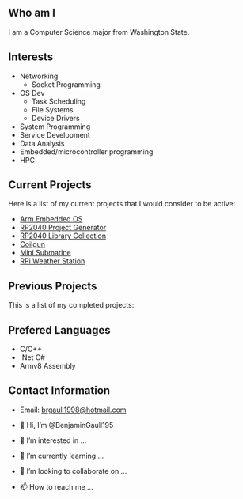 
## Who am I
I am a Computer Science major from Washington State.  


## Interests
- Networking
  - Socket Programming
- OS Dev
  - Task Scheduling
  - File Systems
  - Device Drivers
- System Programming
- Service Development
- Data Analysis
- Embedded/microcontroller programming
- HPC

## Current Projects
Here is a list of my current projects that I would consider to be active:
- [Arm Embedded OS]()
- [RP2040 Project Generator]()
- [RP2040 Library Collection]()
- [Coilgun]()
- [Mini Submarine]()
- [RPi Weather Station]()

## Previous Projects
This is a list of my completed projects:

## Prefered Languages
- C/C++
- .Net C#
- Armv8 Assembly


## Contact Information
- Email: brgaull1998@hotmail.com


- 👋 Hi, I’m @BenjaminGaull195
- 👀 I’m interested in ...
- 🌱 I’m currently learning ...
- 💞️ I’m looking to collaborate on ...
- 📫 How to reach me ...

<!---
BenjaminGaull195/BenjaminGaull195 is a ✨ special ✨ repository because its `README.md` (this file) appears on your GitHub profile.
You can click the Preview link to take a look at your changes.
--->
